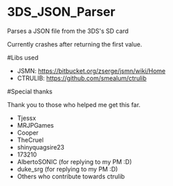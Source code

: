 # 3DS_JSON_Parser

Parses a JSON file from the 3DS's SD card
 
Currently crashes after returning the first value.

#Libs used

 - JSMN: https://bitbucket.org/zserge/jsmn/wiki/Home
 - CTRULIB: https://github.com/smealum/ctrulib
 
#Special thanks

Thank you to those who helped me get this far.

 - Tjessx
 - MRJPGames
 - Cooper
 - TheCruel
 - shinyquagsire23
 - 173210
 - AlbertoSONIC (for replying to my PM :D)
 - duke_srg (for replying to my PM :D)
 - Others who contribute towards ctrulib